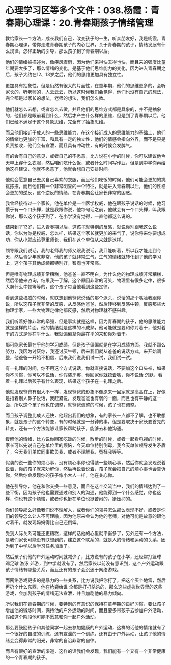 # 心理学习区等多个文件：038.杨霞：青春期心理课：20.青春期孩子情绪管理

教给家长一个方法，成长我们自己，改变孩子的一生，听众朋友好，我是杨霞，青春期心理课，带你走进青春期孩子的内心世界，关于青春期的孩子，情绪发展有什么规律，怎样正确的引导，那么孩子到了青春期以后。

他们的情绪被描述为，像疾风骤雨，因为他们来得快去得也快，而且来的强度比童年期要大多了，那么情绪的变化，是基于他们思维能力的变化，因为进入青春期之后，孩子大约在12、13岁之后，他们的思维更加具有独立性。

更加具有抽象性，但是仍然有很大的片面性，在童年期，他们的思维更多的，会听家长的，听老师的，人云云云，所以这时候我们会觉得，他们也没有自己的想法，完全都是以家长的想法，老师的想法，我们怎么教。

他们就怎么去想，或者怎么去做，并且他们的思维方式都是具象的，并不是抽象的，他们都是眼前看到什么，然后才产生什么样的思维，但是到了青春期以后，他们已经不满足于这个具象思维，完全有了抽象思维。

而且他们接近于成人的一些思维能力，在这个接近成人的思维能力的基础上，他们的情绪也更加的丰富，和具有一定的独立性，他们的情感会指向外界，而不是只是负责接收，他们会有宣泄，而且具有冲动性，有的时候会发脾气。

有的会有自己的意见，或者自己的不愿意，比方说在小学的时候，你可以建议他今天早上穿什么衣服，然后咱们吃什么饭，或者什么时间写作业，但是到中学你再给他这样建议，他就不愿意了，他就会想自己安排时间。

他就会愿意自己去买自己喜欢的衣服，而且他们吃饭的时候，他们可能会更加的挑挑拣拣，而且他们有一个非常明显的一个特征，就是进入青春期以后，他们的性格会更加的逆反，这个逆反的情绪，在青春期会让家长非常的困惑。

我曾经接待过一个家长，他在单位是一个医学权威，他在跟孩子说话的时候，他习惯于有一个口头禅，就是我跟你说，他每句话之前，他就会有一个口头禅，叫我跟你说，那么这个孩子到了，在小学没有觉得，一直他都这么说的。

结果到了13岁，进入青春期以后，这孩子就特别的反感，就说你别跟我这么说话，你以为你是权威，怎么样，结果这个家长就更加的来气了，说你将来你要想成功，你从小就应该尊重师长，我们在这个单位从来就是这样。

领导跟我们说话，我的老师我的师父跟我说话，我只能听着，所以我才能走到今天，然后青少年就非常，他的孩子就非常生气，生气的情绪就转化到了他的学习上，这个孩子其他成绩都特别好，智商也非常高。

但是唯有物理成绩非常糟糕，他爸爸一直不明白，为什么他的物理成绩非常糟糕，然后带他来咨询，结果我一了解，这个原因非常的可笑，物理里有很多定律，很多大腕什么牛顿等等的，这个孩子每当他看到这些定律。

看到这些权威的时候，就联想到他爸爸说话的那个派头，说话的那个嘴脸我跟你说，所以这孩子就非常的反感，从反感他爸爸，然后转移到反感牛顿，反感那些大物理学家，一些大物理定律他都反感，然后对物理就不感兴趣。

我们听着好像非常的牵强，但是事实就是这样，因为青春期的孩子，他的思维能力就是这样的片面，他的情绪就是这样的不成熟，他可能就是要和你对着干，他对着干的方式是你在乎什么，我就偏偏拿你最在乎的来和你对着干。

那可能家长最在乎他的学习成绩，但是孩子偏偏就是在学习成绩方面，我就不那么努力，我因为讨厌你，我还讨厌牛顿，后来我们就从爸爸的说话方式，来开始调整，他爸爸一开始不相信，后来我们说我们试一试，我们试一试。

有一礼拜的时间，你不用这个方式说话，你就直接说话，不要加这个口头禅，如果你不习惯，你可以不说话，你假装牙疼，你回家你就捂着嘴，你不说话 沉默，看着一礼拜以后孩子有什么表现，结果这个孩子在一礼拜之后。

他就发现爸爸有很大不一样，发现爸爸的形象不像原来一回家就是高高在上，好像是指着别人鼻子说话，我赶紧说，发现爸爸也有弱的一面，而且也有平静的这一面，所以这个孩子他也在调整，就爸爸调整的时候，孩子也在调整。

而且孩子调整比成人还快，他超出我们的想象，有的家长一点都不了解，也不敢想象，就是孩子的这个转变，有的时候就是一分钟的事，但是要取决于家长要首先的转变，还有一个方法能够让家长帮助孩子，能够去和他沟通。

缓解他的情绪，比方说你回家吃饭的时候，散步的时候，或者一起看电视的时候，家长可以先说自己在单位里的烦恼，今天单位特别倒霉，我今天单位领导发生矛盾了，今天我们单位同事欺负我，或者不理解我，冤枉我等等。

假装的说一些你的烦心事，没有烦心事你也得装一些烦心事，然后你就会发现说着说着，你的孩子就来劝解你，然后再说着说着，孩子就会把自己的烦心事也会告诉你，然后你会发现你的孩子像小大人一样，他在关心你。

他在引导你，他在和你交换一些意见，而且在这个交流当中，我们的情绪达到了一些平衡，因为孩子他也需要通过和别人的沟通，他能得到一个什么感觉，你也这样，你也有这个烦恼，或者你也挺在单位也挺苦闷的，挺压抑的。

你们领导那么好像我们说不理解人，或者你们的领导怎么那么表现不好，或者是你们的领导怎么让人不可理喻，因为他原来会认为他的老师，对他可能是故意的跟他对着干，就发现妈妈得比自己还倒霉。

受到人际关系可能还更糟糕，这样的话他的心里就平衡多了，另外还有一个方法，是我们家长可能没有联想到的，建立这个联系的，就是人的情绪和运动的关系，因为到了中学以后学习任务加重了。

然后孩子们他的户外运动时间就减少了，比方说有的孩子在小学，还经常打篮球 踢足球 游泳 郊游，到中学就没有了，然后家长以前没有意识到，这个户外运动跟孩子情绪有哪些关系，而且还有的孩子会沉迷于网络游戏。

而网络游戏更多的是暴力的一些关系，比方说我把你打了，把这个买个地雷，然后再扔个什么东西，他在枪毙给谁 全都是打打杀杀的，那么这些虚拟世界里的这些游戏，会加剧孩子的情绪无法宣泄，并且加剧他的暴力倾向。

所以我们在青春期的时候，要特别的有意识的保持在童年期的良好习惯，要让孩子增加他的锻炼时间，保持他的户外运动的时间，而且要多带孩子去参加户外活动，假如这个阶段他可能不愿意和你一起户外活动。

那么要鼓励孩子和其他同学一起去参加健康的户外运动，这样的话他的情绪就有了一个很好的自控的训练，还有宣泄的一个训练，还有由于户外运动，让孩子他的情绪会变得非常的阳光，非常的自治非常的自律。

而且有很好的宣泄的渠道，这样的话我们会发现，我们能有一个又有一个非常健康的一个青春期的孩子。